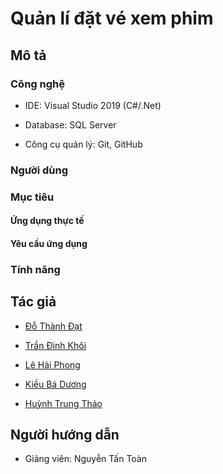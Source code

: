 # Quản lí đặt vé xem phim

## Mô tả



### Công nghệ

* IDE: Visual Studio 2019 (C#/.Net)
* Database: SQL Server

* Công cụ quản lý: Git, GitHub

### Người dùng


### Mục tiêu

#### Ứng dụng thực tế



#### Yêu cầu ứng dụng


### Tính năng


## Tác giả

* [Đỗ Thành Đạt](https://github.com/thaoht194)

* [Trần Đình Khôi](https://github.com/TranDKhoi)

* [Lê Hải Phong](https://github.com/HaiPhong146)

* [Kiều Bá Dương](https://github.com/TranDKhoi)

* [Huỳnh Trung Thảo](https://github.com/thaoht194)

## Người hướng dẫn
* Giảng viên: Nguyễn Tấn Toàn

